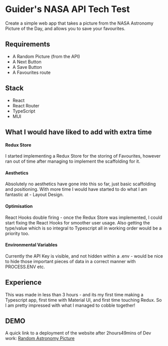 # Guider's NASA API Tech Test

Create a simple web app that takes a picture from the NASA Astronomy Picture of the Day, and allows you to save your favourites.

## Requirements

-   A Random Picture (from the API)
-   A Next Button
-   A Save Button
-   A Favourites route

## Stack

-   React
-   React Router
-   TypeScript
-   MUI

## What I would have liked to add with extra time

#### Redux Store

I started implementing a Redux Store for the storing of Favourites, however ran out of time after managing to implement the scaffolding for it.

#### Aesthetics

Absolutely no aesthetics have gone into this so far, just basic scaffolding and positioning. With more time I would have started to do what I am fantastic at - Layout Design.

#### Optimisation

React Hooks double firing - once the Redux Store was implemented, I could start fixing the React Hooks for smoother user usage. Also getting the type/value which is so integral to Typescript all in working order would be a priority too.

#### Environmental Variables

Currently the API Key is visible, and not hidden within a .env - would be nice to hide those important pieces of data in a correct manner with PROCESS.ENV etc.

## Experience

This was made in less than 3 hours - and its my first time making a Typescript app, first time with Material UI, and first time touching Redux. So I am pretty impressed with what I managed to cobble together!

## DEMO

A quick link to a deployment of the website after 2hours49mins of Dev work: [Random Astronomy Picture](https://guider-tech-test-ueq6orcuu-westycodes.vercel.app/)
